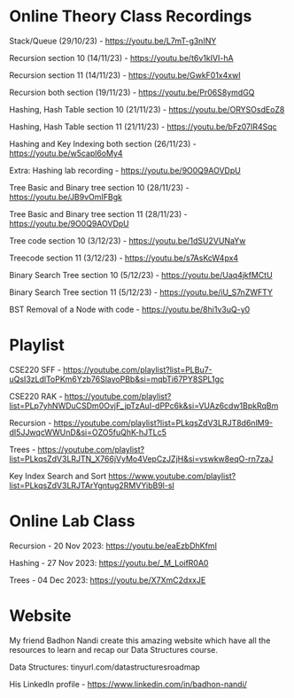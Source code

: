 # Online Theory Class Recordings

Stack/Queue (29/10/23) - https://youtu.be/L7mT-g3nINY

Recursion section 10 (14/11/23) -  https://youtu.be/t6v1kIVI-hA 

Recursion section 11 (14/11/23) -  https://youtu.be/GwkF01x4xwI 

Recursion both section (19/11/23) - https://youtu.be/Pr06S8ymdGQ 

Hashing, Hash Table section 10 (21/11/23) - https://youtu.be/ORYSOsdEoZ8 

Hashing, Hash Table section 11 (21/11/23) - https://youtu.be/bFz07IR4Sqc

Hashing and Key Indexing both section (26/11/23) - https://youtu.be/w5capl6oMy4  

Extra: Hashing lab recording - https://youtu.be/9O0Q9AOVDpU 

Tree Basic and Binary tree section 10 (28/11/23) - https://youtu.be/JB9vOmIFBgk 

Tree Basic and Binary tree section 11 (28/11/23) - https://youtu.be/9O0Q9AOVDpU

Tree code section 10 (3/12/23) -  https://youtu.be/1dSU2VUNaYw 

Treecode section 11 (3/12/23) - https://youtu.be/s7AsKcW4px4 

Binary Search Tree section 10 (5/12/23) - https://youtu.be/Uaq4jkfMCtU 

Binary Search Tree section 11 (5/12/23) - https://youtu.be/iU_S7nZWFTY 

BST Removal of a Node with code - https://youtu.be/8hi1v3uQ-y0

# Playlist

CSE220 SFF -
https://youtube.com/playlist?list=PLBu7-uQsI3zLdlToPKm6Yzb76SlavoPBb&si=mqbTi67PY8SPL1gc

CSE220 RAK - https://youtube.com/playlist?list=PLp7yhNWDuCSDm0OvjF_jpTzAuI-dPPc6k&si=VUAz6cdw1BpkRqBm

Recursion - https://youtube.com/playlist?list=PLkqsZdV3LRJT8d6nlM9-dI5JJwqcWWUnD&si=OZO5fuQhK-hJTLc5

Trees - https://youtube.com/playlist?list=PLkqsZdV3LRJTN_X766jVyMo4VepCzJZjH&si=vswkw8eqO-rn7zaJ

Key Index Search and Sort https://www.youtube.com/playlist?list=PLkqsZdV3LRJTArYgntug2RMVYibB9l-sI

# Online Lab Class

Recursion - 20 Nov 2023:
https://youtu.be/eaEzbDhKfmI

Hashing - 27 Nov 2023:
https://youtu.be/_M_LoifR0A0

Trees - 04 Dec 2023:
https://youtu.be/X7XmC2dxxJE

# Website

My friend Badhon Nandi create this amazing website which have all the resources to learn and recap our Data Structures course.

Data Structures:
tinyurl.com/datastructuresroadmap

His LinkedIn profile - https://www.linkedin.com/in/badhon-nandi/
